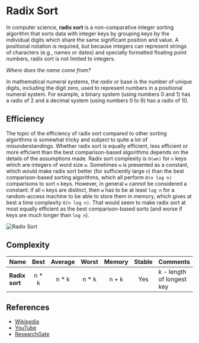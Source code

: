 # Radix Sort

In computer science, **radix sort** is a non-comparative integer sorting 
algorithm that sorts data with integer keys by grouping keys by the individual 
digits which share the same significant position and value. A positional notation
is required, but because integers can represent strings of characters 
(e.g., names or dates) and specially formatted floating point numbers, radix 
sort is not limited to integers.

*Where does the name come from?*

In mathematical numeral systems, the *radix* or base is the number of unique digits,
including the digit zero, used to represent numbers in a positional numeral system. 
For example, a binary system (using numbers 0 and 1) has a radix of 2 and a decimal 
system (using numbers 0 to 9) has a radix of 10.

## Efficiency

The topic of the efficiency of radix sort compared to other sorting algorithms is 
somewhat tricky and subject to quite a lot of misunderstandings. Whether radix 
sort is equally efficient, less efficient or more efficient than the best 
comparison-based algorithms depends on the details of the assumptions made. 
Radix sort complexity is `O(wn)` for `n` keys which are integers of word size `w`. 
Sometimes `w` is presented as a constant, which would make radix sort better 
(for sufficiently large `n`) than the best comparison-based sorting algorithms, 
which all perform `O(n log n)` comparisons to sort `n` keys. However, in 
general `w` cannot be considered a constant: if all `n` keys are distinct, 
then `w` has to be at least `log n` for a random-access machine to be able to 
store them in memory, which gives at best a time complexity `O(n log n)`. That 
would seem to make radix sort at most equally efficient as the best 
comparison-based sorts (and worse if keys are much longer than `log n`).

![Radix Sort](https://www.researchgate.net/publication/291086231/figure/fig1/AS:614214452404240@1523451545568/Simplistic-illustration-of-the-steps-performed-in-a-radix-sort-In-this-example-the.png)

## Complexity

| Name                  | Best            | Average             | Worst               | Memory    | Stable    | Comments  |
| --------------------- | :-------------: | :-----------------: | :-----------------: | :-------: | :-------: | :-------- |
| **Radix sort**        | n * k           | n * k               | n * k               | n + k     | Yes       | k - length of longest key |

## References

- [Wikipedia](https://en.wikipedia.org/wiki/Radix_sort)
- [YouTube](https://www.youtube.com/watch?v=XiuSW_mEn7g&index=62&t=0s&list=PLLXdhg_r2hKA7DPDsunoDZ-Z769jWn4R8)
- [ResearchGate](https://www.researchgate.net/figure/Simplistic-illustration-of-the-steps-performed-in-a-radix-sort-In-this-example-the_fig1_291086231)